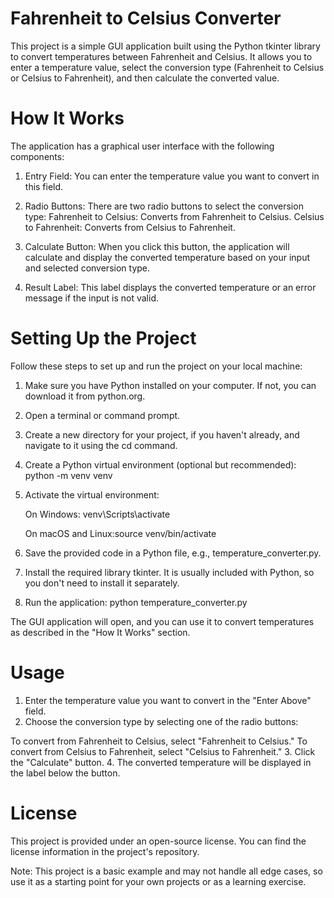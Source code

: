 # Fahrenheit to Celsius Converter
This project is a simple GUI application built using the Python tkinter library to convert temperatures between Fahrenheit and Celsius. It allows you to enter a temperature value, select the conversion type (Fahrenheit to Celsius or Celsius to Fahrenheit), and then calculate the converted value.

# How It Works
The application has a graphical user interface with the following components:

1. Entry Field: You can enter the temperature value you want to convert in this field.

2. Radio Buttons: There are two radio buttons to select the conversion type:
   Fahrenheit to Celsius: Converts from Fahrenheit to Celsius.
   Celsius to Fahrenheit: Converts from Celsius to Fahrenheit.

3. Calculate Button: When you click this button, the application will calculate and display the converted temperature based on your input and selected conversion type.

4. Result Label: This label displays the converted temperature or an error message if the input is not valid.
# Setting Up the Project
Follow these steps to set up and run the project on your local machine:
1. Make sure you have Python installed on your computer. If not, you can download it from python.org.
2. Open a terminal or command prompt.
3. Create a new directory for your project, if you haven't already, and navigate to it using the cd command.
4. Create a Python virtual environment (optional but recommended): python -m venv venv
5. Activate the virtual environment:

   On Windows: venv\Scripts\activate

   On macOS and Linux:source venv/bin/activate

6. Save the provided code in a Python file, e.g., temperature_converter.py.
7. Install the required library tkinter. It is usually included with Python, so you don't need to install it separately.
8. Run the application: python temperature_converter.py

The GUI application will open, and you can use it to convert temperatures as described in the "How It Works" section.

# Usage
1. Enter the temperature value you want to convert in the "Enter Above" field.
2. Choose the conversion type by selecting one of the radio buttons:

To convert from Fahrenheit to Celsius, select "Fahrenheit to Celsius."
To convert from Celsius to Fahrenheit, select "Celsius to Fahrenheit."
3. Click the "Calculate" button.
4. The converted temperature will be displayed in the label below the button.

# License
This project is provided under an open-source license. You can find the license information in the project's repository.

Note: This project is a basic example and may not handle all edge cases, so use it as a starting point for your own projects or as a learning exercise.
